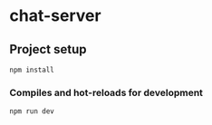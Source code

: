 # chat-server

## Project setup
```
npm install
```

### Compiles and hot-reloads for development
```
npm run dev